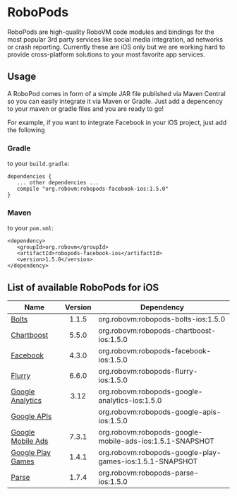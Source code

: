 # RoboPods

RoboPods are high-quality RoboVM code modules and bindings for the most popular 3rd party services 
like social media integration, ad networks or crash reporting. 
Currently these are iOS only but we are working hard to provide cross-platform solutions 
to your most favorite app services.

## Usage

A RoboPod comes in form of a simple JAR file published via Maven Central so you can easily 
integrate it via Maven or Gradle.
Just add a depencency to your maven or gradle files and you are ready to go!

For example, if you want to integrate Facebook in your iOS project, just add the following

### Gradle

to your `build.gradle`:

```
dependencies {
   ... other dependencies ...
   compile "org.robovm:robopods-facebook-ios:1.5.0"
}
```

### Maven

to your `pom.xml`:

```
<dependency>
   <groupId>org.robovm</groupId>
   <artifactId>robopods-facebook-ios</artifactId>
   <version>1.5.0</version>
</dependency>
```

## List of available RoboPods for iOS

|                  Name                   | Version | Dependency                                      |
|-----------------------------------------|:-------:|-------------------------------------------------|
| [Bolts](bolts/)                         | 1.1.5   | org.robovm:robopods-bolts-ios:1.5.0             |
| [Chartboost](chartboost/)               | 5.5.0   | org.robovm:robopods-chartboost-ios:1.5.0        |
| [Facebook](facebook/)                   | 4.3.0   | org.robovm:robopods-facebook-ios:1.5.0          |
| [Flurry](flurry/)                       | 6.6.0   | org.robovm:robopods-flurry-ios:1.5.0            |
| [Google Analytics](google-analytics/)   | 3.12    | org.robovm:robopods-google-analytics-ios:1.5.0  |
| [Google APIs](google-apis/)             |         | org.robovm:robopods-google-apis-ios:1.5.0       |
| [Google Mobile Ads](google-mobile-ads/) | 7.3.1   | org.robovm:robopods-google-mobile-ads-ios:1.5.1-SNAPSHOT |
| [Google Play Games](google-play-games/) | 1.4.1   | org.robovm:robopods-google-play-games-ios:1.5.1-SNAPSHOT |
| [Parse](parse/)                         | 1.7.4   | org.robovm:robopods-parse-ios:1.5.0             |